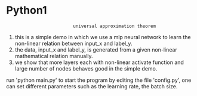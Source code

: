 # Python1
                             universal approximation theorem

1) this is a simple demo in which we use a mlp neural network to learn the non-linear relation between input_x and label_y.
2) the data, input_x and label_y, is generated from a given non-linear mathematical relation manually.
3) we show that more layers each with non-linear activate function and large number of nodes behaves good in the simple demo.


run  'python main.py' to start the program
by editing the file 'config.py', one can set different parameters such as the learning rate, the batch size.

